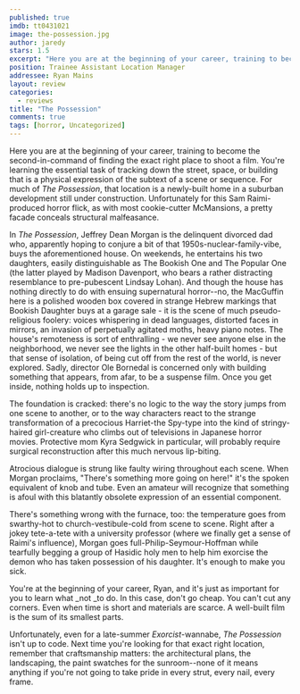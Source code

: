 ```yaml
---
published: true
imdb: tt0431021
image: the-possession.jpg
author: jaredy
stars: 1.5
excerpt: "Here you are at the beginning of your career, training to become the second-in-command of finding the exact right place to shoot a film."
position: Trainee Assistant Location Manager
addressee: Ryan Mains
layout: review
categories:
  - reviews
title: "The Possession"
comments: true
tags: [horror, Uncategorized]
---
```

Here you are at the beginning of your career, training to become the second-in-command of finding the exact right place to shoot a film. You're learning the essential task of tracking down the street, space, or building that is a physical expression of the subtext of a scene or sequence. For much of _The Possession_, that location is a newly-built home in a suburban development still under construction. Unfortunately for this Sam Raimi-produced horror flick, as with most cookie-cutter McMansions, a pretty facade conceals structural malfeasance.

In _The Possession_, Jeffrey Dean Morgan is the delinquent divorced dad who, apparently hoping to conjure a bit of that 1950s-nuclear-family-vibe, buys the aforementioned house. On weekends, he entertains his two daughters, easily distinguishable as The Bookish One and The Popular One (the latter played by Madison Davenport, who bears a rather distracting resemblance to pre-pubescent Lindsay Lohan). And though the house has nothing directly to do with ensuing supernatural horror--no, the MacGuffin here is a polished wooden box covered in strange Hebrew markings that Bookish Daughter buys at a garage sale - it is the scene of much pseudo-religious foolery: voices whispering in dead languages, distorted faces in mirrors, an invasion of perpetually agitated moths, heavy piano notes. The house's remoteness is sort of enthralling - we never see anyone else in the neighborhood, we never see the lights in the other half-built homes - but that sense of isolation, of being cut off from the rest of the world, is never explored. Sadly, director Ole Bornedal is concerned only with building something that appears, from afar, to be a suspense film. Once you get inside, nothing holds up to inspection.

The foundation is cracked: there's no logic to the way the story jumps from one scene to another, or to the way characters react to the strange transformation of a precocious Harriet-the Spy-type into the kind of stringy-haired girl-creature who climbs out of televisions in Japanese horror movies. Protective mom Kyra Sedgwick in particular, will probably require surgical reconstruction after this much nervous lip-biting.

Atrocious dialogue is strung like faulty wiring throughout each scene. When Morgan proclaims, "There's something more going on here!" it's the spoken equivalent of knob and tube. Even an amateur will recognize that something is afoul with this  blatantly obsolete expression of an essential component.

There's something wrong with the furnace, too: the temperature goes from swarthy-hot to church-vestibule-cold from scene to scene. Right after a jokey tete-a-tete with a university professor (where we finally get a sense of Raimi's influence), Morgan goes full-Philip-Seymour-Hoffman while tearfully begging a group of Hasidic holy men to help him exorcise the demon who has taken possession of his daughter. It's enough to make you sick.

You're at the beginning of your career, Ryan, and it's just as important for you to learn what _not _to do. In this case, don't go cheap. You can't cut any corners. Even when time is short and materials are scarce. A well-built film is the sum of its smallest parts.

Unfortunately, even for a late-summer _Exorcist_-wannabe, _The Possession_ isn't up to code. Next time you're looking for that exact right location, remember that craftsmanship matters: the architectural plans, the landscaping, the paint swatches for the sunroom--none of it means anything if you're not going to take pride in every strut, every nail, every frame.

